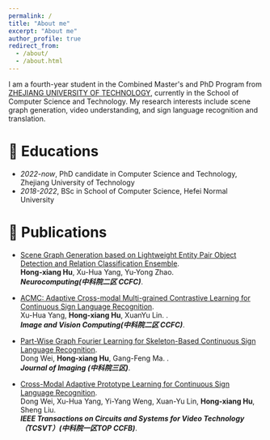 ```yaml
---
permalink: /
title: "About me"
excerpt: "About me"
author_profile: true
redirect_from: 
  - /about/
  - /about.html
---
```


I am a fourth-year student in the Combined Master's and PhD Program from [ZHEJIANG UNIVERSITY OF TECHNOLOGY](https://www.zjut.edu.cn/), currently in the School of Computer Science and Technology. My research interests include scene graph generation, video understanding, and sign language recognition and translation.

# 📖 Educations
- *2022-now*, PhD candidate in Computer Science and Technology, Zhejiang University of Technology
- *2018-2022*, BSc in School of Computer Science, Hefei Normal University

# 📝 Publications 
- [Scene Graph Generation based on Lightweight Entity Pair Object Detection and Relation Classification Ensemble](https://www.sciencedirect.com/science/article/abs/pii/S0925231225008021).<br>
  **Hong-xiang Hu**, Xu-Hua Yang, Yu-Yong Zhao.<br>
  **<i>Neurocomputing(中科院二区 CCFC)</i>**.

- [ACMC: Adaptive Cross-modal Multi-grained Contrastive Learning for Continuous Sign Language Recognition](https://www.sciencedirect.com/science/article/pii/S0262885625002100?dgcid=coauthor).<br>
  Xu-Hua Yang, **Hong-xiang Hu**, XuanYu Lin. .<br>
  **<i>Image and Vision Computing(中科院二区 CCFC)</i>**.

- [Part-Wise Graph Fourier Learning for Skeleton-Based Continuous Sign Language Recognition](https://www.mdpi.com/2313-433X/11/8/286).<br>
  Dong Wei, **Hong-xiang Hu**, Gang-Feng Ma. .<br>
  **<i>Journal of Imaging (中科院三区)</i>**.

- [Cross-Modal Adaptive Prototype Learning for Continuous Sign Language Recognition](https://ieeexplore.ieee.org/document/10896751).<br>
  Dong Wei, Xu-Hua Yang, Yi-Yang Weng, Xuan-Yu Lin, **Hong-xiang Hu**, Sheng Liu.<br>
  **<i>IEEE Transactions on Circuits and Systems for Video Technology（TCSVT）(中科院一区TOP CCFB)</i>**.


  
